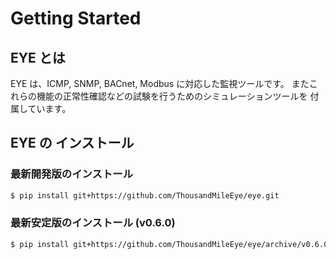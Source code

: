 # Getting Started
## EYE とは
  EYE は、ICMP, SNMP, BACnet, Modbus に対応した監視ツールです。
またこれらの機能の正常性確認などの試験を行うためのシミュレーションツールを
付属しています。

## EYE の インストール
### 最新開発版のインストール

```bash
$ pip install git+https://github.com/ThousandMileEye/eye.git
```

### 最新安定版のインストール (v0.6.0)

```bash
$ pip install git+https://github.com/ThousandMileEye/eye/archive/v0.6.0.zip
```

